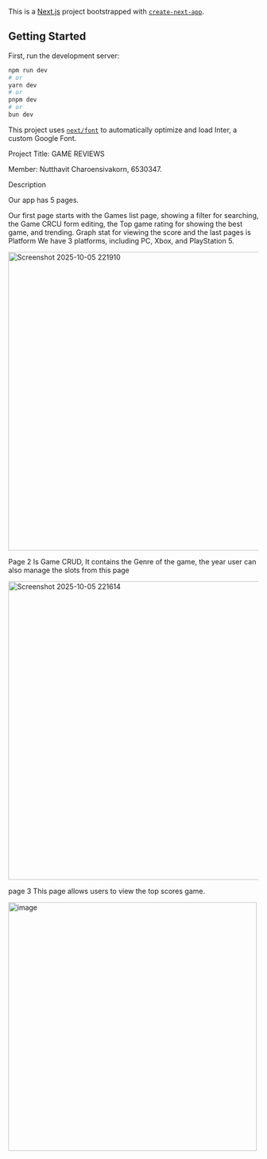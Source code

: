This is a [Next.js](https://nextjs.org) project bootstrapped with [`create-next-app`](https://github.com/vercel/next.js/tree/canary/packages/create-next-app).


## Getting Started

First, run the development server:

```bash
npm run dev
# or
yarn dev
# or
pnpm dev
# or
bun dev
```

This project uses [`next/font`](https://nextjs.org/docs/basic-features/font-optimization) to automatically optimize and load Inter, a custom Google Font.





Project Title: GAME REVIEWS

Member: Nutthavit Charoensivakorn, 6530347.
 
 

Description

Our app has 5 pages.

Our first page starts with the Games list page, showing a filter for searching, the Game CRCU form editing, the Top game rating for showing the best game, and trending. Graph stat for viewing the score and the last pages is Platform
We have 3 platforms, including PC, Xbox, and PlayStation 5.



<img width="600" height="600" alt="Screenshot 2025-10-05 221910" src="https://github.com/user-attachments/assets/077061c7-3eab-4fa1-bf82-ede1a4f2ca15" />





Page 2 
Is Game CRUD, It contains the Genre of the game, the year user can also manage the slots from this page



<img width="600" height="600" alt="Screenshot 2025-10-05 221614" src="https://github.com/user-attachments/assets/ed78a529-8797-4861-8703-6cde92b62710" />



page 3
This page allows users to view the top scores game.



<img width="500" height="500" alt="image" src="https://github.com/user-attachments/assets/1c8babae-b0f7-4f0f-84af-0128d562c2e2" />



